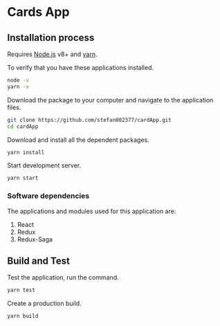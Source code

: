 # Cards App

##	Installation process

Requires [Node.js](https://nodejs.org/) v8+ and [yarn](https://yarnpkg.com/).

To verify that you have these applications installed.

```sh
node -v
yarn -v
```

Download the package to your computer and navigate to the application files.

```sh
git clone https://github.com/stefan002377/cardApp.git
cd cardApp
```

Download and install all the dependent packages.

```sh
yarn install
```

Start development server.

```sh
yarn start
```

### Software dependencies

The applications and modules used for this application are: 

1. React
2. Redux
3. Redux-Saga

## Build and Test

Test the application, run the command.

```sh
yarn test
```

Create a production build.

```sh
yarn build
```

